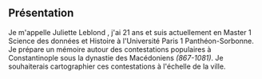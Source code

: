 ## Présentation

Je m'appelle Juliette Leblond , j'ai 21 ans et suis actuellement en Master 1 Science des données et Histoire à l'Université Paris 1 Panthéon-Sorbonne. Je prépare un mémoire autour des contestations populaires à Constantinople sous la dynastie des Macédoniens *(867-1081)*. Je souhaiterais cartographier ces contestations à l'échelle de la ville. 
